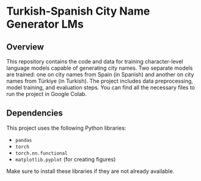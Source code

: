 # Turkish-Spanish City Name Generator LMs

## Overview
This repository contains the code and data for training character-level language models capable of generating city names. Two separate models are trained: one on city names from Spain (in Spanish) and another on city names from Türkiye (in Turkish). The project includes data preprocessing, model training, and evaluation steps. You can find all the necessary files to run the project in Google Colab.

## Dependencies
This project uses the following Python libraries:

- `pandas`
- `torch`
- `torch.nn.functional`
- `matplotlib.pyplot` (for creating figures)

Make sure to install these libraries if they are not already available.
